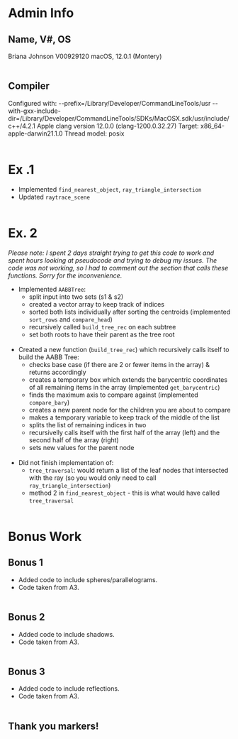 # Admin Info
## Name, V#, OS
Briana Johnson
V00929120
macOS, 12.0.1 (Montery)
<br><br />

## Compiler
Configured with: --prefix=/Library/Developer/CommandLineTools/usr --with-gxx-include-dir=/Library/Developer/CommandLineTools/SDKs/MacOSX.sdk/usr/include/c++/4.2.1
Apple clang version 12.0.0 (clang-1200.0.32.27)
Target: x86_64-apple-darwin21.1.0
Thread model: posix
  <br><br />

# Ex .1
* Implemented `find_nearest_object`, `ray_triangle_intersection`
* Updated `raytrace_scene`
<br><br />


# Ex. 2
*Please note: I spent 2 days straight trying to get this code to work and spent hours looking at pseudocode and trying to debug my issues. The code was not working, so I had to comment out the section that calls these functions. Sorry for the inconvenience.*

* Implemented `AABBTree`:
  * split input into two sets (s1 & s2)
  * created a vector array to keep track of indices
  * sorted both lists individually after sorting the centroids (implemented `sort_rows` and `compare_head`)
  * recursively called `build_tree_rec` on each subtree
  * set both roots to have their parent as the tree root
<br><br />
* Created a new function (`build_tree_rec`) which recursively calls itself to build the AABB Tree:
  * checks base case (if there are 2 or fewer items in the array) & returns accordingly
  * creates a temporary box which extends the barycentric coordinates of all remaining items in the array (implemented `get_barycentric`)
  * finds the maximum axis to compare against (implemented `compare_bary`)
  * creates a new parent node for the children you are about to compare
  * makes a temporary variable to keep track of the middle of the list
  * splits the list of remaining indices in two
  * recursivelly calls itself with the first half of the array (left) and the second half of the array (right)
  * sets new values for the parent node
<br><br />
* Did not finish implementation of:
  * `tree_traversal`: would return a list of the leaf nodes that intersected with the ray (so you would only need to call `ray_triangle_intersection`)
  * method 2 in `find_nearest_object` - this is what would have called `tree_traversal`
<br><br />

# Bonus Work
Bonus 1
-------
* Added code to include spheres/parallelograms. 
* Code taken from A3.
<br><br />

Bonus 2
-------
* Added code to include shadows. 
* Code taken from A3.
<br><br />

Bonus 3
-------
* Added code to include reflections. 
* Code taken from A3.
<br><br />
## Thank you markers!